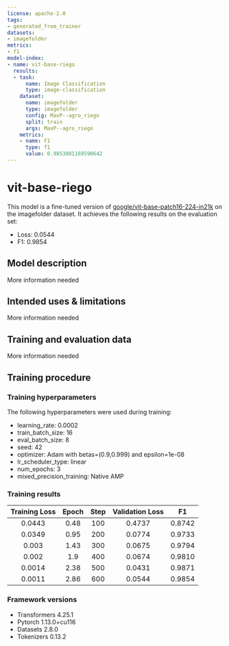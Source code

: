 ```yaml
---
license: apache-2.0
tags:
- generated_from_trainer
datasets:
- imagefolder
metrics:
- f1
model-index:
- name: vit-base-riego
  results:
  - task:
      name: Image Classification
      type: image-classification
    dataset:
      name: imagefolder
      type: imagefolder
      config: MaxP--agro_riego
      split: train
      args: MaxP--agro_riego
    metrics:
    - name: F1
      type: f1
      value: 0.9853801169590642
---
```


<!-- This model card has been generated automatically according to the information the Trainer had access to. You
should probably proofread and complete it, then remove this comment. -->

# vit-base-riego

This model is a fine-tuned version of [google/vit-base-patch16-224-in21k](https://huggingface.co/google/vit-base-patch16-224-in21k) on the imagefolder dataset.
It achieves the following results on the evaluation set:
- Loss: 0.0544
- F1: 0.9854

## Model description

More information needed

## Intended uses & limitations

More information needed

## Training and evaluation data

More information needed

## Training procedure

### Training hyperparameters

The following hyperparameters were used during training:
- learning_rate: 0.0002
- train_batch_size: 16
- eval_batch_size: 8
- seed: 42
- optimizer: Adam with betas=(0.9,0.999) and epsilon=1e-08
- lr_scheduler_type: linear
- num_epochs: 3
- mixed_precision_training: Native AMP

### Training results

| Training Loss | Epoch | Step | Validation Loss | F1     |
|:-------------:|:-----:|:----:|:---------------:|:------:|
| 0.0443        | 0.48  | 100  | 0.4737          | 0.8742 |
| 0.0349        | 0.95  | 200  | 0.0774          | 0.9733 |
| 0.003         | 1.43  | 300  | 0.0675          | 0.9794 |
| 0.002         | 1.9   | 400  | 0.0674          | 0.9810 |
| 0.0014        | 2.38  | 500  | 0.0431          | 0.9871 |
| 0.0011        | 2.86  | 600  | 0.0544          | 0.9854 |


### Framework versions

- Transformers 4.25.1
- Pytorch 1.13.0+cu116
- Datasets 2.8.0
- Tokenizers 0.13.2

